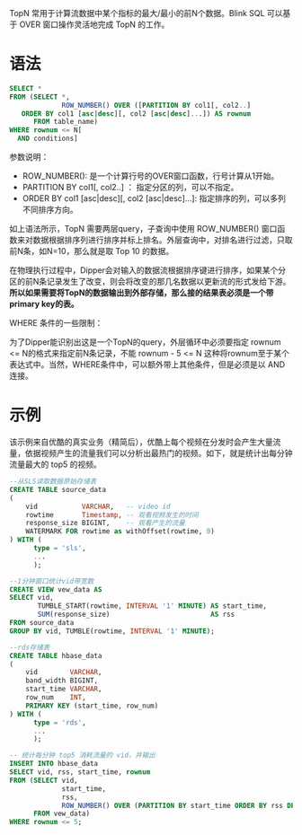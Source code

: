 TopN 常用于计算流数据中某个指标的最大/最小的前N个数据。Blink SQL 可以基于 OVER 窗口操作灵活地完成 TopN 的工作。

# 语法

```sql
SELECT *
FROM (SELECT *,
             ROW_NUMBER() OVER ([PARTITION BY col1[, col2..]
   ORDER BY col1 [asc|desc][, col2 [asc|desc]...]) AS rownum
      FROM table_name)
WHERE rownum <= N[
  AND conditions]
```

参数说明：

- ROW_NUMBER(): 是一个计算行号的OVER窗口函数，行号计算从1开始。
- PARTITION BY col1[, col2..] ： 指定分区的列，可以不指定。
- ORDER BY col1 [asc|desc][, col2 [asc|desc]...]: 指定排序的列，可以多列不同排序方向。

如上语法所示，TopN 需要两层query，子查询中使用 ROW_NUMBER() 窗口函数来对数据根据排序列进行排序并标上排名。外层查询中，对排名进行过滤，只取前N条，如N=10，那么就是取
Top 10 的数据。

在物理执行过程中，Dipper会对输入的数据流根据排序键进行排序，如果某个分区的前N条记录发生了改变，则会将改变的那几名数据以更新流的形式发给下游。
**所以如果需要将TopN的数据输出到外部存储，那么接的结果表必须是一个带primary key的表。**

WHERE 条件的一些限制：

为了Dipper能识别出这是一个TopN的query，外层循环中必须要指定 rownum <= N的格式来指定前N条记录，不能 rownum - 5 <= N
这种将rownum至于某个表达式中。当然，WHERE条件中，可以额外带上其他条件，但是必须是以 AND 连接。 ​

# 示例

该示例来自优酷的真实业务（精简后），优酷上每个视频在分发时会产生大量流量，依据视频产生的流量我们可以分析出最热门的视频。如下，就是统计出每分钟流量最大的
top5 的视频。

```sql
--从SLS读取数据原始存储表
CREATE TABLE source_data
(
    vid           VARCHAR,   -- video id
    rowtime       Timestamp, -- 观看视频发生的时间
    response_size BIGINT,    -- 观看产生的流量
    WATERMARK FOR rowtime as withOffset(rowtime, 0)
) WITH (
      type = 'sls',
      ...
      );

--1分钟窗口统计vid带宽数
CREATE VIEW vew_data AS
SELECT vid,
       TUMBLE_START(rowtime, INTERVAL '1' MINUTE) AS start_time,
       SUM(response_size)                         AS rss
FROM source_data
GROUP BY vid, TUMBLE(rowtime, INTERVAL '1' MINUTE);

--rds存储表
CREATE TABLE hbase_data
(
    vid        VARCHAR,
    band_width BIGINT,
    start_time VARCHAR,
    row_num    INT,
    PRIMARY KEY (start_time, row_num)
) WITH (
      type = 'rds',
      ...
      );

-- 统计每分钟 top5 消耗流量的 vid，并输出
INSERT INTO hbase_data
SELECT vid, rss, start_time, rownum
FROM (SELECT vid,
             start_time,
             rss,
             ROW_NUMBER() OVER (PARTITION BY start_time ORDER BY rss DESC) as rownum
      FROM vew_data)
WHERE rownum <= 5;
```
